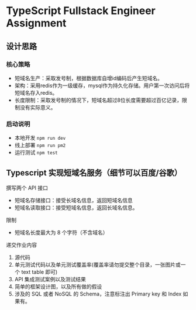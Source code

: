 # TypeScript Fullstack Engineer Assignment

## 设计思路
### 核心策略
* 短域名生产：采取发号制，根据数据库自增id编码后产生短域名。
* 架构：采用redis作为一级缓存，mysql作为持久化存储。用户第一次访问后将短域名存入redis。
* 长度限制：采取发号制的情况下，短域名超过8位长度需要超过百亿记录，限制没有实际意义。

### 启动说明
* 本地开发
`npm run dev`
* 线上部署
`npm run pm2`
* 运行测试
`npm test`

## Typescript 实现短域名服务（细节可以百度/谷歌）

撰写两个 API 接口

- 短域名存储接口：接受长域名信息，返回短域名信息
- 短域名读取接口：接受短域名信息，返回长域名信息。

限制

- 短域名长度最大为 8 个字符（不含域名）

递交作业内容

1. 源代码
2. 单元测试代码以及单元测试覆盖率(覆盖率请勿提交整个目录，一张图片或一个 text table 即可)
3. API 集成测试案例以及测试结果
4. 简单的框架设计图，以及所有做的假设
5. 涉及的 SQL 或者 NoSQL 的 Schema，注意标注出 Primary key 和 Index 如果有。
